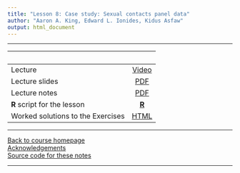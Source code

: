 ```yaml
---
title: "Lesson 8: Case study: Sexual contacts panel data"
author: "Aaron A. King, Edward L. Ionides, Kidus Asfaw"
output: html_document
---
```


----------------------

| &nbsp;                            | &nbsp;                                                                            |
|:----------------------------------|:---------------------------------------------------------------------------------:|
| Lecture                           | [Video](https://www.youtube.com/playlist?list=PLluGwj6FGt2SzWigyV88kFPZ2OEW18pQS) |
| Lecture slides                    | [PDF](slides.pdf)                                                                 |
| Lecture notes                     | [PDF](notes.pdf)                                                                  |
| **R** script for the lesson       | [**R**](main.R)                                                                   |
| Worked solutions to the Exercises | [HTML](exercises.html)                                                            |


----------------------

[Back to course homepage](../index.html)  
[Acknowledgements](../acknowledge.html)  
[Source code for these notes](http://github.com/kingaa/sbied/tree/master/contacts/)  

----------------------

